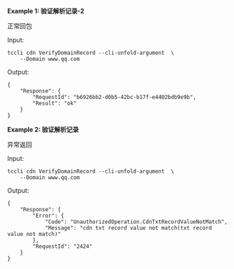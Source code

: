 **Example 1: 验证解析记录-2**

正常回包

Input: 

```
tccli cdn VerifyDomainRecord --cli-unfold-argument  \
    --Domain www.qq.com
```

Output: 
```
{
    "Response": {
        "RequestId": "b6926bb2-d0b5-42bc-b17f-e4402bdb9e9b",
        "Result": "ok"
    }
}
```

**Example 2: 验证解析记录**

异常返回

Input: 

```
tccli cdn VerifyDomainRecord --cli-unfold-argument  \
    --Domain www.qq.com
```

Output: 
```
{
    "Response": {
        "Error": {
            "Code": "UnauthorizedOperation.CdnTxtRecordValueNotMatch",
            "Message": "cdn txt record value not match(txt record value not match)"
        },
        "RequestId": "2424"
    }
}
```

